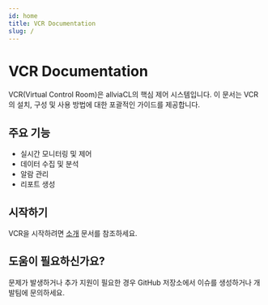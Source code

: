 ```yaml
---
id: home
title: VCR Documentation
slug: /
---
```


# VCR Documentation

VCR(Virtual Control Room)은 allviaCL의 핵심 제어 시스템입니다. 이 문서는 VCR의 설치, 구성 및 사용 방법에 대한 포괄적인 가이드를 제공합니다.

## 주요 기능

- 실시간 모니터링 및 제어
- 데이터 수집 및 분석
- 알람 관리
- 리포트 생성

## 시작하기

VCR을 시작하려면 [소개](getting-started/introduction) 문서를 참조하세요.

## 도움이 필요하신가요?

문제가 발생하거나 추가 지원이 필요한 경우 GitHub 저장소에서 이슈를 생성하거나 개발팀에 문의하세요. 